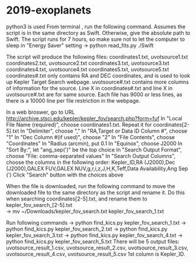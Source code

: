 # 2019-exoplanets

python3 is used
From terminal , run the following command. Assumes the script is in the same directory as Swift.
Otherwise, give the absolute path to Swift. The script runs for 7 hours, so make sure not to let the computer
to sleep in "Energy Saver" setting
-> python read_fits.py ./Swift

The script will produce the following files:
coordinates1.txt, uvotsource1.txt
coordinates2.txt, uvotsource2.txt
coordinates3.txt, uvotsource3.txt
coordinates4.txt, uvotsource4.txt
coordinates5.txt, uvotsource5.txt
coordinates#.txt only contains RA and DEC coordinates, and is used to look up Kepler Target Search webpage.
uvotsource#.txt contains more columns of information for the source.
Line X in coordinates#.txt and line X in uvotsource#.txt are for same source.
Each file has 9000 or less lines, as there is a 10000 line per file restriction in the webpage.

In a web broswer, go to URL http://archive.stsci.edu/kepler/kepler_fov/search.php?form=fuf
In "Local File Name (required)", choose coordinates1.txt. Repeat it for coordinates[2-5].txt
In "Delimiter", choose ","
In "RA,Target or Data ID Column #", choose "1"
In "Dec Column #(if used)", choose "2"
In "File Contents", choose "Coordinates"
In "Radius (arcmin), put 0.1
In "Equinox", choose J2000
In "Sort By:", let "ang_sep(')" be the top choice
In "Search Output Format", choose "File: comma-separated values"
In "Search Output Columns", choose the columns in the following order:
Kepler_ID,RA (J2000),Dec (J2000),GALEX FUV,GALEX NUV,g,r,i,z,J,H,K,Teff,Data Availability,Ang Sep (')
Click "Search" button with the choices above

When the file is downloaded, run the following command to move the downloaded file to the same directory as the script and rename it.
Do this when searching coordinates[2-5].txt, and rename them to kepler_fov_search_[2-5].txt  
-> mv ~/Downloads/kepler_fov_search.txt kepler_fov_search_1.txt

Run following commands
-> python find_kics.py kepler_fov_search_1.txt 
-> python find_kics.py kepler_fov_search_2.txt 
-> python find_kics.py kepler_fov_search_3.txt 
-> python find_kics.py kepler_fov_search_4.txt 
-> python find_kics.py kepler_fov_search_5.txt 
There will be 5 output files: uvotsource_result_1.csv, uvotsource_result_2.csv,
uvotsource_result_3.csv, uvotsource_result_4.csv, uvotsource_result_5.csv
1st column is Kepler_ID.
